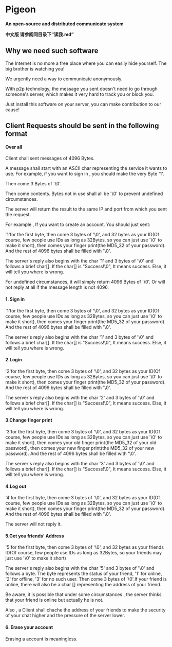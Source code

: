 # Pigeon

**An open-source and distributed communicate system**

**中文版 请参阅同目录下“读我.md”**

## Why we need such software

The Internet is no more a free place where you can easily hide yourself. The big brother is watching you!

We urgently need a way to communicate anonymously.

With p2p technology, the message you sent doesn't need to go through someone's server, which makes it very hard to track you or block you.

Just install this software on your server, you can make contribution to our cause!



## Client Requests should be sent in the following format 

#### Over all

Client shall sent messages of 4096 Bytes.

A message shall start with an ASCII char representing the service it wants to use. For example, if you want to sign in , you should make the very Byte '1'.

Then come 3 Bytes of '\0'.

Then come contents. Bytes not in use shall all be '\0' to prevent undefined  circumstances.

The server will return the result to the same IP and port from which you sent the request.

For example , If you want to create an account. You should just sent:

'1'for the first byte, then come 3 bytes of '\0', and 32 bytes as your ID(Of course, few people use IDs as long as 32Bytes, so you can just use '\0' to make it short), then comes your finger print(the MD5_32 of your password). And the rest of 4096 bytes shall be filled with '\0'.

The server's reply also begins with the char '1' and 3 bytes of '\0' and follows a brief char[]. If the char[] is "Success!\0", It means success. Else, it will tell you where is wrong.

For undefined circumstances, it will simply return 4096 Bytes of '\0'.  Or will not reply at all if the message length is not 4096.

#### 1. Sign in

'1'for the first byte, then come 3 bytes of '\0', and 32 bytes as your ID(Of course, few people use IDs as long as 32Bytes, so you can just use '\0' to make it short), then comes your finger print(the MD5_32 of your password). And the rest of 4096 bytes shall be filled with '\0'.

The server's reply also begins with the char '1' and 3 bytes of '\0' and follows a brief char[]. If the char[] is "Success!\0", It means success. Else, it will tell you where is wrong.

#### 2.Login 

'2'for the first byte, then come 3 bytes of '\0', and 32 bytes as your ID(Of course, few people use IDs as long as 32Bytes, so you can just use '\0' to make it short), then comes your finger print(the MD5_32 of your password). And the rest of 4096 bytes shall be filled with '\0'.

The server's reply also begins with the char '2' and 3 bytes of '\0' and follows a brief char[]. If the char[] is "Success!\0", It means success. Else, it will tell you where is wrong.

#### 3.Change finger print

'3'for the first byte, then come 3 bytes of '\0', and 32 bytes as your ID(Of course, few people use IDs as long as 32Bytes, so you can just use '\0' to make it short), then comes your old finger print(the MD5_32 of your old password), then comes your new finger print(the MD5_32 of your new password). And the rest of 4096 bytes shall be filled with '\0'.

The server's reply also begins with the char '3' and 3 bytes of '\0' and follows a brief char[]. If the char[] is "Success!\0", It means success. Else, it will tell you where is wrong.

#### 4.Log out

'4'for the first byte, then come 3 bytes of '\0', and 32 bytes as your ID(Of course, few people use IDs as long as 32Bytes, so you can just use '\0' to make it short), then comes your finger print(the MD5_32 of your password). And the rest of 4096 bytes shall be filled with '\0'.

The server will not reply it.



#### 5.Get you friends' Address

'5'for the first byte, then come 3 bytes of '\0', and 32 bytes as your friends ID(Of course, few people use IDs as long as 32Bytes, so your friends may just use '\0' to make it short)

The server's reply also begins with the char '5' and 3 bytes of '\0' and follows a byte. The byte represents the status of your friend, '1' for online, '2' for offline, '3' for no such user. Then come 3 bytes of '\0'.If your friend is online, there will also be a char [] representing the address of your friend.

Be aware, it is possible that under some circumstances , the server thinks that your friend is online but actually he is not.

Also , a Client shall chache the address of your friends to make  the security of your chat higher and the pressure of the server lower.

#### 6. Erase your account

Erasing a account is meaningless.

#### 

#### 





